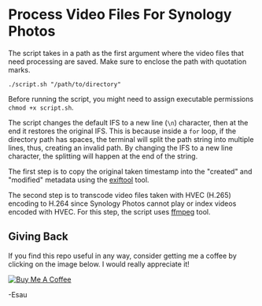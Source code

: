 # Process Video Files For Synology Photos

The script takes in a path as the first argument where the video files that need processing are saved. Make sure to enclose the path with quotation marks.

```
./script.sh "/path/to/directory"
```

Before running the script, you might need to assign executable permissions `chmod +x script.sh`.

The script changes the default IFS to a new line (`\n`) character, then at the end it restores the original IFS. This is because inside a `for` loop, if the directory path has spaces, the terminal will split the path string into multiple lines, thus, creating an invalid path. By changing the IFS to a new line character, the splitting will happen at the end of the string.

The first step is to copy the original taken timestamp into the "created" and "modified" metadata using the [exiftool](https://exiftool.org/) tool.

The second step is to transcode video files taken with HVEC (H.265) encoding to H.264 since Synology Photos cannot play or index videos encoded with HVEC. For this step, the script uses [ffmpeg](https://ffmpeg.org/) tool.

## Giving Back

If you find this repo useful in any way, consider getting me a coffee by clicking on the image below. I would really appreciate it!

[![Buy Me A Coffee](https://www.buymeacoffee.com/assets/img/custom_images/black_img.png)](https://www.buymeacoffee.com/esausilva)

-Esau
